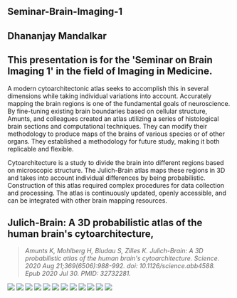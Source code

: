 ## Seminar-Brain-Imaging-1
## Dhananjay Mandalkar
## This presentation is for the 'Seminar on Brain Imaging 1' in the field of Imaging in Medicine.

A modern cytoarchitectonic atlas seeks to accomplish this in several dimensions while taking individual variations into account. Accurately mapping the brain regions is one of the fundamental goals of neuroscience. By fine-tuning existing brain boundaries based on cellular structure, Amunts, and colleagues created an atlas utilizing a series of histological brain sections and computational techniques. They can modify their methodology to produce maps of the brains of various species or of other organs. They established a methodology for future study, making it both replicable and flexible.
 
Cytoarchitecture is a study to divide the brain into different regions based on microscopic structure. The Julich-Brain atlas maps these regions in 3D and takes into account individual differences by being probabilistic. Construction of this atlas required complex procedures for data collection and processing. The atlas is continuously updated, openly accessible, and can be integrated with other brain mapping resources.

## Julich-Brain: A 3D probabilistic atlas of the human brain's cytoarchitecture,

>  <cite>Amunts K, Mohlberg H, Bludau S, Zilles K. Julich-Brain: A 3D probabilistic atlas of the human brain's cytoarchitecture. Science. 2020 Aug 21;369(6506):988-992. doi: 10.1126/science.abb4588. Epub 2020 Jul 30. PMID: 32732281.</cite>

![](https://github.com/dhananjayjm/Seminar-Brain-Imaging-1-/blob/main/Brain_Imaging_1_Juelich-Brain%20_1.jpg)
![](https://github.com/dhananjayjm/Seminar-Brain-Imaging-1-/blob/main/Brain_Imaging_1_Juelich-Brain%20_2.jpg)
![](https://github.com/dhananjayjm/Seminar-Brain-Imaging-1-/blob/main/Brain_Imaging_1_Juelich-Brain%20_3.jpg)
![](https://github.com/dhananjayjm/Seminar-Brain-Imaging-1-/blob/main/Brain_Imaging_1_Juelich-Brain%20_4.jpg)
![](https://github.com/dhananjayjm/Seminar-Brain-Imaging-1-/blob/main/Brain_Imaging_1_Juelich-Brain%20_5.jpg)
![](https://github.com/dhananjayjm/Seminar-Brain-Imaging-1-/blob/main/Brain_Imaging_1_Juelich-Brain%20_6.jpg)
![](https://github.com/dhananjayjm/Seminar-Brain-Imaging-1-/blob/main/Brain_Imaging_1_Juelich-Brain%20_7.jpg)
![](https://github.com/dhananjayjm/Seminar-Brain-Imaging-1-/blob/main/Brain_Imaging_1_Juelich-Brain%20_8.jpg)
![](https://github.com/dhananjayjm/Seminar-Brain-Imaging-1-/blob/main/Brain_Imaging_1_Juelich-Brain%20_9.jpg)
![](https://github.com/dhananjayjm/Seminar-Brain-Imaging-1-/blob/main/Brain_Imaging_1_Juelich-Brain%20_10.jpg)
![](https://github.com/dhananjayjm/Seminar-Brain-Imaging-1-/blob/main/Brain_Imaging_1_Juelich-Brain%20_11.jpg)
![](https://github.com/dhananjayjm/Seminar-Brain-Imaging-1-/blob/main/Brain_Imaging_1_Juelich-Brain%20_12.jpg)


